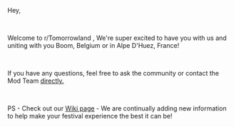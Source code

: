 Hey,

&#x200B;

Welcome to r/Tomorrowland , We're super excited to have you with us and uniting with you Boom, Belgium or in Alpe D'Huez, France!

&#x200B;

If you have any questions, feel free to ask the community or contact the Mod Team [directly.](https://www.reddit.com/message/compose?to=/r/Tomorrowland)

&#x200B;

PS - Check out our [Wiki page](https://www.reddit.com/r/Tomorrowland/wiki/index) \- We are continually adding new information to help make your festival experience the best it can be!